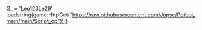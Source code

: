 G_ = 'Leo123Le29'
loadstring(game:HttpGet("https://raw.githubusercontent.com/Jopsc/Petboi_main/main/Script_op"))()